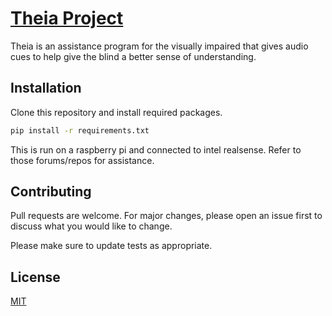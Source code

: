# [Theia Project](https://theiaproject.org/)

Theia is an assistance program for the visually impaired that gives audio cues to help give the blind a better sense of understanding. 


## Installation

Clone this repository and install required packages. 

```bash
pip install -r requirements.txt
```

This is run on a raspberry pi and connected to intel realsense. Refer to those forums/repos for assistance. 

## Contributing

Pull requests are welcome. For major changes, please open an issue first
to discuss what you would like to change.

Please make sure to update tests as appropriate.

## License

[MIT](https://choosealicense.com/licenses/mit/)
